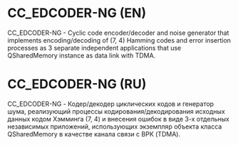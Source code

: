 # CC_EDCODER-NG (EN)
CC_EDCODER-NG - Cyclic code encoder/decoder and noise generator that implements encoding/decoding of (7, 4) Hamming codes and error insertion processes as 3 separate independent applications that use QSharedMemory instance as data link with TDMA.

# CC_EDCODER-NG (RU)
CC_EDCODER-NG - Кодер/декодер циклических кодов и генератор шума, реализующий процессы кодирования/декодирования исходных данных кодом Хэмминга (7, 4) и внесения ошибок в виде 3-х отдельных независимых приложений, использующих экземпляр объекта класса QSharedMemory в качестве канала связи с ВРК (TDMA).
